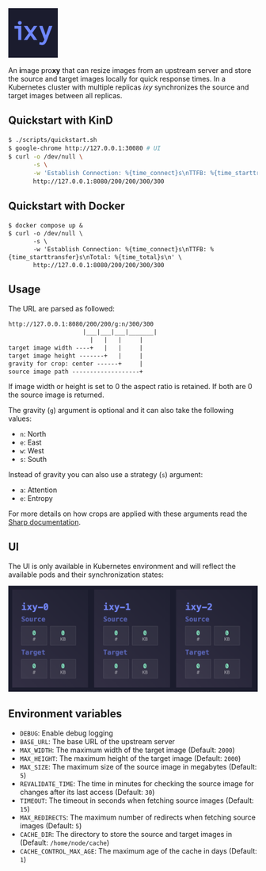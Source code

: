 <img src="https://github.com/neoskop/ixy/blob/main/images/logo.png" width="100">

An **i**mage pro**xy** that can resize images from an upstream server and store the source and target images locally for quick response times. In a Kubernetes cluster with multiple replicas _ixy_ synchronizes the source and target images between all replicas.

## Quickstart with KinD

```bash
$ ./scripts/quickstart.sh
$ google-chrome http://127.0.0.1:30080 # UI
$ curl -o /dev/null \
       -s \
       -w 'Establish Connection: %{time_connect}s\nTTFB: %{time_starttransfer}s\nTotal: %{time_total}s\n' \
       http://127.0.0.1:8080/200/200/300/300
```

## Quickstart with Docker

```
$ docker compose up &
$ curl -o /dev/null \
       -s \
       -w 'Establish Connection: %{time_connect}s\nTTFB: %{time_starttransfer}s\nTotal: %{time_total}s\n' \
       http://127.0.0.1:8080/200/200/300/300
```

## Usage

The URL are parsed as followed:

```
http://127.0.0.1:8080/200/200/g:n/300/300
                     |___|___|___|_______|
                       |   |   |     |
target image width ----+   |   |     |
target image height -------+   |     |
gravity for crop: center ------+     |
source image path -------------------+
```

If image width or height is set to 0 the aspect ratio is retained. If both are 0 the source image is returned.

The gravity (`g`) argument is optional and it can also take the following values:

- `n`: North
- `e`: East
- `w`: West
- `s`: South

Instead of gravity you can also use a strategy (`s`) argument:

- `a`: Attention
- `e`: Entropy

For more details on how crops are applied with these arguments read the [Sharp documentation](https://sharp.pixelplumbing.com/api-resize).

## UI

The UI is only available in Kubernetes environment and will reflect the available pods and their synchronization states:

![ixy-ui](./images/ui.png)

## Environment variables

- `DEBUG`: Enable debug logging
- `BASE_URL`: The base URL of the upstream server
- `MAX_WIDTH`: The maximum width of the target image (Default: `2000`)
- `MAX_HEIGHT`: The maximum height of the target image (Default: `2000`)
- `MAX_SIZE`: The maximum size of the source image in megabytes (Default: `5`)
- `REVALIDATE_TIME`: The time in minutes for checking the source image for changes after its last access (Default: `30`)
- `TIMEOUT`: The timeout in seconds when fetching source images (Default: `15`)
- `MAX_REDIRECTS`: The maximum number of redirects when fetching source images (Default: `5`)
- `CACHE_DIR`: The directory to store the source and target images in (Default: `/home/node/cache`)
- `CACHE_CONTROL_MAX_AGE`: The maximum age of the cache in days (Default: `1`)
